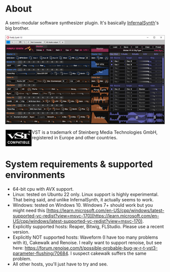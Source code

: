 # About
A semi-modular software synthesizer plugin.
It's basically [InfernalSynth](https://github.com/sjoerdvankreel/infernal-synth)'s big brother.

![Screenshot](static/screenshot.png)

<img align="left" alt="VST logo" src="static/vst_logo.png">
VST is a trademark of Steinberg Media Technologies GmbH,
registered in Europe and other countries.
<br clear="left"/>

# System requirements & supported environments
- 64-bit cpu with AVX support.
- Linux: tested on Ubuntu 22 only. Linux support is highly experimental. 
That being said, and unlike InfernalSynth, it actually seems to work.
- Windows: tested on Windows 10. Windows 7+ should work but you might need this [https://learn.microsoft.com/en-US/cpp/windows/latest-supported-vc-redist?view=msvc-170](https://learn.microsoft.com/en-US/cpp/windows/latest-supported-vc-redist?view=msvc-170).
- Explicitly supported hosts: Reaper, Bitwig, FLStudio. Please use a recent version.
- Explicitly NOT supported hosts: Waveform (I have too many problems with it), Cakewalk and Renoise. I really want to support renoise, but see here: https://forum.renoise.com/t/possible-probable-bug-w-r-t-vst3-parameter-flushing/70684. I suspect cakewalk suffers the same problem.
- All other hosts, you'll just have to try and see.


